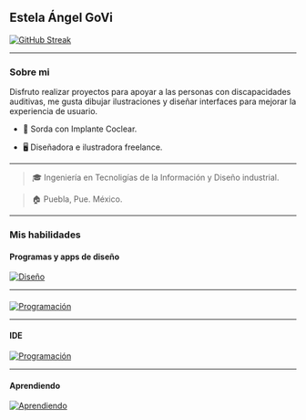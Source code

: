## Estela Ángel GoVi

[![GitHub Streak](https://github-readme-streak-stats.herokuapp.com?user=angi-estela&theme=transparent&hide_border=true&locale=es)](https://git.io/streak-stats)

___

### Sobre mi 
Disfruto realizar proyectos para apoyar a las personas con discapacidades auditivas, me gusta dibujar ilustraciones y diseñar interfaces para mejorar la experiencia de usuario.

- 🦻 Sorda con Implante Coclear.

- 🖥 Diseñadora e ilustradora freelance.

___

> 🎓 Ingeniería en Tecnoligías de la Información y Diseño industrial.

> 🏠 Puebla, Pue. México.

___

### Mis habilidades
#### Programas y apps de diseño
[![Diseño](https://skillicons.dev/icons?i=ps,ai,blender,autocad,figma&perline=10)](https://skillicons.dev)
___

#### 
[![Programación](https://skillicons.dev/icons?i=swift,c,cpp,html,css,php,js&perline=10)](https://skillicons.dev)

___


#### IDE
[![Programación](https://skillicons.dev/icons?i=vscode,visualstudio,androidstudio,powershell,firebase,linux&perline=10)](https://skillicons.dev)

___

#### Aprendiendo
[![Aprendiendo](https://skillicons.dev/icons?i=react,postman,eclipse,java,matlab,mysql,nodejs,py,qt,unity&perline=10)](https://skillicons.dev)

